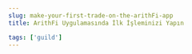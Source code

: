 ```yaml
---
slug: make-your-first-trade-on-the-arithFi-app
title: ArithFi Uygulamasında İlk İşleminizi Yapın

tags: ['guild']
---
```

